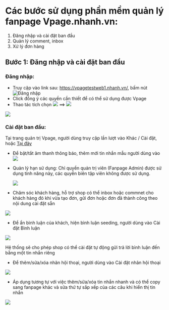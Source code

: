 # Các bước sử dụng phần mềm quản lý fanpage Vpage.nhanh.vn:

1. Đăng nhập và cài đặt ban đầu
2. Quản lý comment, inbox
3. Xử lý đơn hàng

## Bước 1: Đăng nhập và cài đặt ban đầu

### Đăng nhập:

* Truy cập vào link sau: https://vpagetestweb1.nhanh.vn/, bấm nút ![Đăng nhập](https://raw.githubusercontent.com/nhanhapi/manual/master/docs/vpage/img/%C4%90%C4%83ng%20nh%E1%BA%ADp.png)
* Click đồng ý các quyền cần thiết để có thể sử dụng được Vpage
* Thao tác tích chọn ![](https://raw.githubusercontent.com/nhanhapi/manual/master/docs/vpage/img/T%C3%ADch%20ch%E1%BB%8Dn%20page.png) ==> ![](https://raw.githubusercontent.com/nhanhapi/manual/master/docs/vpage/img/Truy%20c%E1%BA%ADp.png)

![](https://raw.githubusercontent.com/nhanhapi/manual/master/docs/vpage/img/%C4%90%C4%83ng%20nh%E1%BA%ADp%20nhi%E1%BB%81u%20page.png)

### Cài đặt ban đầu:
Tại trang quản trị Vpage, người dùng truy cập lần lượt vào Khác / Cài đặt, hoặc [Tại đây](https://vpagetestweb1.nhanh.vn/app#!/sys/setting)

* Để bật/tắt âm thanh thông báo, thêm mới tin nhắn mẫu người dùng vào ![](https://raw.githubusercontent.com/nhanhapi/manual/master/docs/vpage/img/C%C3%A0i%20%C4%91%E1%BA%B7t%20chung.png)
* Quản lý hạn sử dụng: Chỉ quyền quản trị viên (Fanpage Admin) được sử dụng tính năng này, các quyền biên tập viên không được sử dụng.

  ![](https://raw.githubusercontent.com/nhanhapi/manual/master/docs/vpage/img/Chuy%E1%BB%83n%20HSD.png)
  
 * Chăm sóc khách hàng, hỗ trợ shop có thể inbox hoặc commnet cho khách hàng đó khi vừa tạo đơn, gửi đơn hoặc đơn đã thành công theo nội dung cài đặt sẵn 
 
 ![](https://raw.githubusercontent.com/nhanhapi/manual/master/docs/vpage/img/CSKH.png)
 
* Để ẩn bình luận của khách, hiện bình luận seeding, người dùng vào Cài đặt Bình luận

 ![](https://github.com/nhanhapi/manual/blob/master/docs/vpage/img/B%C3%ACnh%20lu%E1%BA%ADn.png)
 
 Hệ thống sẽ cho phép shop có thể cài đặt tự động gửi trả lời bình luận đến bằng một tin nhắn riêng
* Để thêm/sửa/xóa nhãn hội thoại, người dùng vào Cài đặt nhãn hội thoại

![](https://raw.githubusercontent.com/nhanhapi/manual/master/docs/vpage/img/Nh%C3%A3n%20h%E1%BB%99%20tho%E1%BA%A1i.png)

* Áp dụng tương tự với việc thêm/sửa/xóa tin nhắn nhanh và có thể copy sang fanpage khác và sửa thứ tự sắp xếp của các câu khi hiển thị tin nhắn 

![](https://raw.githubusercontent.com/nhanhapi/manual/master/docs/vpage/img/Th%E1%BB%A9%20t%E1%BB%B1%20tin%20nh%E1%BA%AFn%20nhanh.png)



